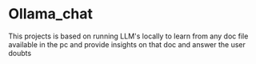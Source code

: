 # Ollama_chat
This projects is based on running LLM's locally to learn from any doc file available in the pc and provide insights on that doc and answer the user doubts
